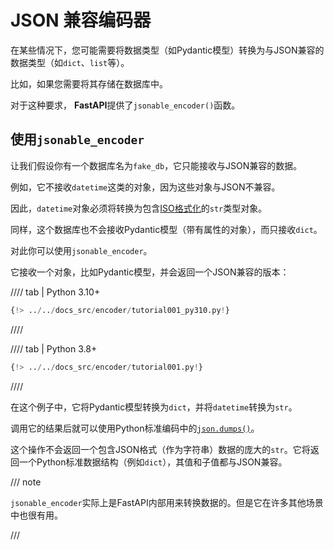 # JSON 兼容编码器

在某些情况下，您可能需要将数据类型（如Pydantic模型）转换为与JSON兼容的数据类型（如`dict`、`list`等）。

比如，如果您需要将其存储在数据库中。

对于这种要求， **FastAPI**提供了`jsonable_encoder()`函数。

## 使用`jsonable_encoder`

让我们假设你有一个数据库名为`fake_db`，它只能接收与JSON兼容的数据。

例如，它不接收`datetime`这类的对象，因为这些对象与JSON不兼容。

因此，`datetime`对象必须将转换为包含<a href="https://en.wikipedia.org/wiki/ISO_8601" class="external-link" target="_blank">ISO格式化</a>的`str`类型对象。

同样，这个数据库也不会接收Pydantic模型（带有属性的对象），而只接收`dict`。

对此你可以使用`jsonable_encoder`。

它接收一个对象，比如Pydantic模型，并会返回一个JSON兼容的版本：

//// tab | Python 3.10+

```Python hl_lines="4  21"
{!> ../../docs_src/encoder/tutorial001_py310.py!}
```

////

//// tab | Python 3.8+

```Python hl_lines="5  22"
{!> ../../docs_src/encoder/tutorial001.py!}
```

////

在这个例子中，它将Pydantic模型转换为`dict`，并将`datetime`转换为`str`。

调用它的结果后就可以使用Python标准编码中的<a href="https://docs.python.org/3/library/json.html#json.dumps" class="external-link" target="_blank">`json.dumps()`</a>。

这个操作不会返回一个包含JSON格式（作为字符串）数据的庞大的`str`。它将返回一个Python标准数据结构（例如`dict`），其值和子值都与JSON兼容。

/// note

`jsonable_encoder`实际上是FastAPI内部用来转换数据的。但是它在许多其他场景中也很有用。

///
